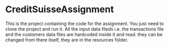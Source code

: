 # CreditSuisseAssignment

This is the project containing the code for the assignment. You just need to clone the project and run it. All the input data fileds i.e. the transactions file and the customers data files are hardcoded inside it and read. they can be changed from there itself, they are in the resources folder.
